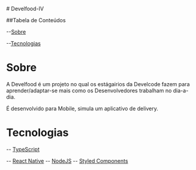 <p aling="center"> # Develfood-IV </p>

<p aling="center"> ##Tabela de Conteúdos </p>

  --[Sobre](#Sobre)<p></p>
  --[Tecnologias](#Sobre)

# Sobre

A Develfood é um projeto no qual os estágairios da Develcode fazem para aprender/adaptar-se mais como
os Desenvolvedores trabalham no dia-a-dia.

É desenvolvido para Mobile, simula um aplicativo de delivery.

# Tecnologias

-- [TypeScript](https://www.typescriptlang.org/)<p></p>
-- [React Native](https://reactnative.dev/)
-- [NodeJS](https://nodejs.org/en/)
-- [Styled Components](https://styled-components.com/)

